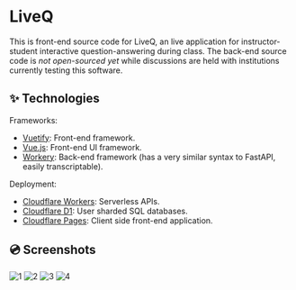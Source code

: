 # LiveQ

This is front-end source code for LiveQ, an live application for instructor-student interactive question-answering during class. The back-end source code is *not open-sourced yet* while discussions are held with institutions currently testing this software.

## ✨ Technologies

Frameworks:

- [Vuetify](https://vuetifyjs.com/): Front-end framework.
- [Vue.js](https://vuejs.org/): Front-end UI framework.
- [Workery](https://workery.iann838.com): Back-end framework (has a very similar syntax to FastAPI, easily transcriptable).

Deployment:

- [Cloudflare Workers](https://developers.cloudflare.com/workers/): Serverless APIs.
- [Cloudflare D1](https://developers.cloudflare.com/d1/): User sharded SQL databases.
- [Cloudflare Pages](https://developers.cloudflare.com/pages/): Client side front-end application.

## 💿 Screenshots

![1](https://cdn.iann838.com/liveq1.png)
![2](https://cdn.iann838.com/liveq2.png)
![3](https://cdn.iann838.com/liveq3.png)
![4](https://cdn.iann838.com/liveq4.png)
